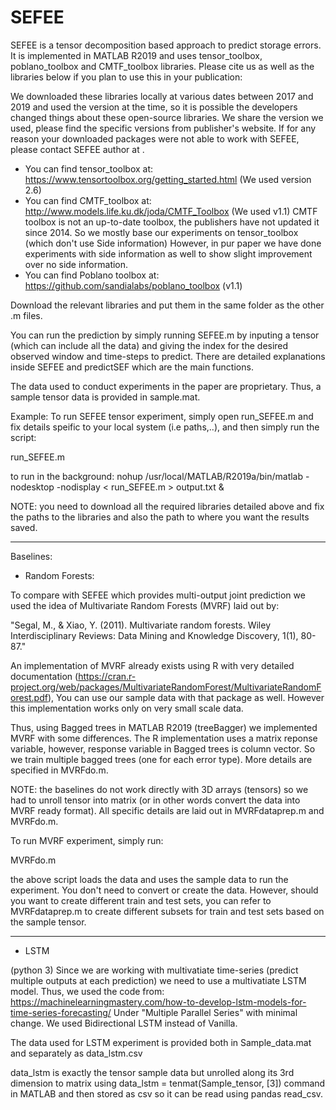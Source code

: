 # SEFEE

SEFEE is a tensor decomposition based approach to predict storage errors. It is implemented in MATLAB R2019 and uses tensor_toolbox, poblano_toolbox and CMTF_toolbox libraries. Please cite us as well as the libraries below if you plan to use this in your publication:

We downloaded these libraries locally at various dates between 2017 and 2019 and used the version at the time, so it is possible the developers changed things about these open-source libraries. We share the version we used, please find the specific versions from publisher's website. If for any reason your downloaded packages were not able to work with SEFEE, please contact SEFEE author at <placeholder>. 

- You can find tensor_toolbox at: https://www.tensortoolbox.org/getting_started.html (We used version 2.6)
- You can find CMTF_toolbox at: http://www.models.life.ku.dk/joda/CMTF_Toolbox (We used v1.1) CMTF toolbox is not an up-to-date toolbox, the publishers have not updated it since 2014. So we mostly base our experiments on tensor_toolbox (which don't use Side information) However, in pur paper we have done experiments with side information as well to show slight improvement over no side information. 
- You can find Poblano toolbox at: https://github.com/sandialabs/poblano_toolbox (v1.1)

Download the relevant libraries and put them in the same folder as the other .m files. 

You can run the prediction by simply running SEFEE.m by inputing a tensor (which can include all the data) and giving the index for the desired observed window and time-steps to predict. There are detailed explanations inside SEFEE and predictSEF which are the main functions.

The data used to conduct experiments in the paper are proprietary. Thus, a sample tensor data is provided in sample.mat.

Example:
To run SEFEE tensor experiment, simply open run_SEFEE.m and fix details speific to your local system (i.e paths,..), and then simply run the script:

run_SEFEE.m

to run in the background:
nohup /usr/local/MATLAB/R2019a/bin/matlab -nodesktop -nodisplay < run_SEFEE.m > output.txt &

NOTE: you need to download all the required libraries detailed above and fix the paths to the libraries and also the path to where you want the results saved. 

---------------------------------------------------------------------------------------------------------

Baselines:

- Random Forests:

To compare with SEFEE which provides multi-output joint prediction we used the idea of Multivariate Random Forests (MVRF) laid out by:

"Segal, M., & Xiao, Y. (2011). Multivariate random forests. Wiley Interdisciplinary Reviews: Data Mining and Knowledge Discovery, 1(1), 80-87."

An implementation of MVRF already exists using R with very detailed documentation (https://cran.r-project.org/web/packages/MultivariateRandomForest/MultivariateRandomForest.pdf), You can use our sample data with that package as well. However this implementation works only on very small scale data. 

Thus, using Bagged trees in MATLAB R2019 (treeBagger) we implemented MVRF with some differences. The R implementation uses a matrix reponse variable, however, response variable in Bagged trees is column vector. So we train multiple bagged trees (one for each error type). More details are specified in MVRFdo.m.

NOTE: the baselines do not work directly with 3D arrays (tensors) so we had to unroll tensor into matrix (or in other words convert the data into MVRF ready format). All specific details are laid out in MVRFdataprep.m and MVRFdo.m.

To run MVRF experiment, simply run:

MVRFdo.m

the above script loads the data and uses the sample data to run the experiment. You don't need to convert or create the data. However, should you want to create different train and test sets, you can refer to MVRFdataprep.m to create different subsets for train and test sets based on the sample tensor.

----------------------------------------------------------------------------------------------------

- LSTM

(python 3)
Since we are working with multivatiate time-series (predict multiple outputs at each prediction) we need to use a multivatiate LSTM model. Thus, we used the code from: https://machinelearningmastery.com/how-to-develop-lstm-models-for-time-series-forecasting/ Under "Multiple Parallel Series" with minimal change. We used Bidirectional LSTM instead of Vanilla.

The data used for LSTM experiment is provided both in Sample_data.mat and separately as data_lstm.csv

data_lstm is exactly the tensor sample data but unrolled along its 3rd dimension to matrix using data_lstm = tenmat(Sample_tensor, [3]) command in MATLAB and then stored as csv so it can be read using pandas read_csv. 
